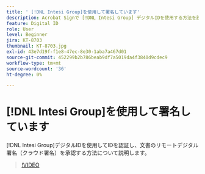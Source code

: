 ```yaml
---
title: ' [!DNL Intesi Group]を使用して署名しています'
description: Acrobat Signで [!DNL Intesi Group] デジタルIDを使用する方法を説明します
feature: Digital ID
role: User
level: Beginner
jira: KT-8703
thumbnail: KT-8703.jpg
exl-id: 43e7d19f-f1e8-47ec-8e30-1aba7a467d01
source-git-commit: 452299b2b786beab9df7a5019da4f3840d9cdec9
workflow-type: tm+mt
source-wordcount: '36'
ht-degree: 0%

---
```


# [!DNL Intesi Group]を使用して署名しています

[!DNL Intesi Group]デジタルIDを使用してIDを認証し、文書のリモートデジタル署名（クラウド署名）を承認する方法について説明します。

>[!VIDEO](https://video.tv.adobe.com/v/336989?quality=12&learn=on&hidetitle=true)
